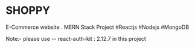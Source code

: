 # SHOPPY
E-Commerce website . 
MERN Stack Project 
#Reactjs #Nodejs #MongoDB 


Note:- please use  -- react-auth-kit : 2.12.7 in this project  

